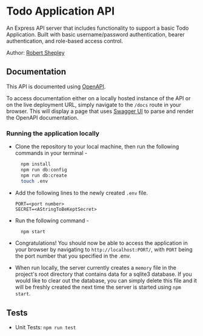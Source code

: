 # Todo Application API

An Express API server that includes functionality to support a basic Todo Application. Built with basic username/password authentication, bearer authentication, and role-based access control.

Author: [Robert Shepley](https://github.com/shepleysound)

<!-- Replace URL's and add more necessary links -->

<!-- - [Heroku Prod Deployment]() -->

## Documentation

This API is documented using [OpenAPI](https://www.openapis.org/).

To access documentation either on a locally hosted instance of the API or on the live deployment URL, simply navigate to the `/docs` route in your browser. This will display a page that uses [Swagger UI](https://swagger.io/) to parse and render the OpenAPI documentation.

### Running the application locally

<!-- - Ensure PostgreSQL is setup on your machine, and that you have an existing user with createdb permissions. -->

- Clone the repository to your local machine, then run the following commands in your terminal -

  ```bash
    npm install
    npm run db:config
    npm run db:create
    touch .env
  ```

- Add the following lines to the newly created `.env` file.

  ```text
  PORT=<port number>
  SECRET=<AStringToBeKeptSecret>
  ```

<!-- - In the `config/config.json` file, set your username and password under the 'development' entry. Keep in mind, these both must be wrapped in double quotes. -->

- Run the following command -

  ```bash
    npm start
  ```

- Congratulations! You should now be able to access the application in your browser by navigating to `http://localhost:PORT/`, with `PORT` being the port number that you specified in the .env.

- When run locally, the server currently creates a `memory` file in the project's root directory that contains data for a sqlite3 database. If you would like to clear out the database, you can simply delete this file and it will be freshly created the next time the server is started using `npm start`.

## Tests

- Unit Tests: `npm run test`

<!-- ## Structure Diagram

(Created with [app.diagrams.net](https://app.diagrams.net/))

![Diagram]() -->
